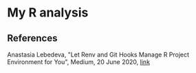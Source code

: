 # My R analysis

## References
Anastasia Lebedeva, "Let Renv and Git Hooks Manage R Project Environment for You", Medium, 20 June 2020, [link](https://medium.com/datasentics/let-git-hooks-manage-r-projects-environment-for-you-27fcd5cd345f) 
